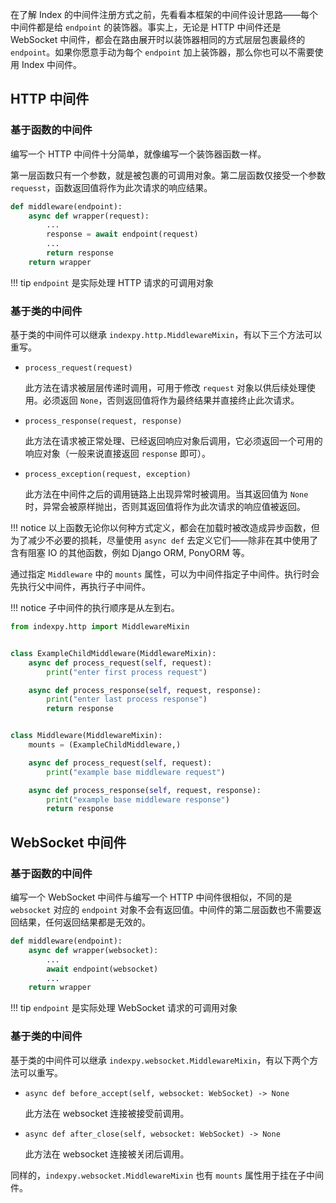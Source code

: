 在了解 Index 的中间件注册方式之前，先看看本框架的中间件设计思路——每个中间件都是给 `endpoint` 的装饰器。事实上，无论是 HTTP 中间件还是 WebSocket 中间件，都会在路由展开时以装饰器相同的方式层层包裹最终的 `endpoint`。如果你愿意手动为每个 `endpoint` 加上装饰器，那么你也可以不需要使用 Index 中间件。

## HTTP 中间件

### 基于函数的中间件

编写一个 HTTP 中间件十分简单，就像编写一个装饰器函数一样。

第一层函数只有一个参数，就是被包裹的可调用对象。第二层函数仅接受一个参数 `requesst`，函数返回值将作为此次请求的响应结果。

```python
def middleware(endpoint):
    async def wrapper(request):
        ...
        response = await endpoint(request)
        ...
        return response
    return wrapper
```

!!! tip
    `endpoint` 是实际处理 HTTP 请求的可调用对象

### 基于类的中间件

基于类的中间件可以继承 `indexpy.http.MiddlewareMixin`，有以下三个方法可以重写。

- `process_request(request)`

    此方法在请求被层层传递时调用，可用于修改 `request` 对象以供后续处理使用。必须返回 `None`，否则返回值将作为最终结果并直接终止此次请求。

- `process_response(request, response)`

    此方法在请求被正常处理、已经返回响应对象后调用，它必须返回一个可用的响应对象（一般来说直接返回 `response` 即可）。

- `process_exception(request, exception)`

    此方法在中间件之后的调用链路上出现异常时被调用。当其返回值为 `None` 时，异常会被原样抛出，否则其返回值将作为此次请求的响应值被返回。

!!! notice
    以上函数无论你以何种方式定义，都会在加载时被改造成异步函数，但为了减少不必要的损耗，尽量使用 `async def` 去定义它们——除非在其中使用了含有阻塞 IO 的其他函数，例如 Django ORM, PonyORM 等。

通过指定 `Middleware` 中的 `mounts` 属性，可以为中间件指定子中间件。执行时会先执行父中间件，再执行子中间件。

!!! notice
    子中间件的执行顺序是从左到右。

```python
from indexpy.http import MiddlewareMixin


class ExampleChildMiddleware(MiddlewareMixin):
    async def process_request(self, request):
        print("enter first process request")

    async def process_response(self, request, response):
        print("enter last process response")
        return response


class Middleware(MiddlewareMixin):
    mounts = (ExampleChildMiddleware,)

    async def process_request(self, request):
        print("example base middleware request")

    async def process_response(self, request, response):
        print("example base middleware response")
        return response
```

## WebSocket 中间件

### 基于函数的中间件

编写一个 WebSocket 中间件与编写一个 HTTP 中间件很相似，不同的是 `websocket` 对应的 `endpoint` 对象不会有返回值。中间件的第二层函数也不需要返回结果，任何返回结果都是无效的。

```python
def middleware(endpoint):
    async def wrapper(websocket):
        ...
        await endpoint(websocket)
        ...
    return wrapper
```

!!! tip
    `endpoint` 是实际处理 WebSocket 请求的可调用对象

### 基于类的中间件

基于类的中间件可以继承 `indexpy.websocket.MiddlewareMixin`，有以下两个方法可以重写。

- `async def before_accept(self, websocket: WebSocket) -> None`

    此方法在 websocket 连接被接受前调用。

- `async def after_close(self, websocket: WebSocket) -> None`

    此方法在 websocket 连接被关闭后调用。

同样的，`indexpy.websocket.MiddlewareMixin` 也有 `mounts` 属性用于挂在子中间件。
